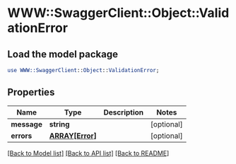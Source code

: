 # WWW::SwaggerClient::Object::ValidationError

## Load the model package
```perl
use WWW::SwaggerClient::Object::ValidationError;
```

## Properties
Name | Type | Description | Notes
------------ | ------------- | ------------- | -------------
**message** | **string** |  | [optional] 
**errors** | [**ARRAY[Error]**](Error.md) |  | [optional] 

[[Back to Model list]](../README.md#documentation-for-models) [[Back to API list]](../README.md#documentation-for-api-endpoints) [[Back to README]](../README.md)


